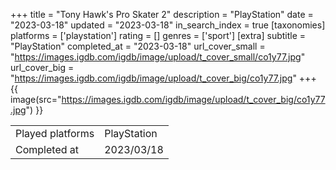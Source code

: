 +++
title = "Tony Hawk's Pro Skater 2"
description = "PlayStation"
date = "2023-03-18"
updated = "2023-03-18"
in_search_index = true
[taxonomies]
platforms = ['playstation']
rating = []
genres = ['sport']
[extra]
subtitle = "PlayStation"
completed_at = "2023-03-18"
url_cover_small = "https://images.igdb.com/igdb/image/upload/t_cover_small/co1y77.jpg"
url_cover_big = "https://images.igdb.com/igdb/image/upload/t_cover_big/co1y77.jpg"
+++
{{ image(src="https://images.igdb.com/igdb/image/upload/t_cover_big/co1y77.jpg") }}

|              |            |
| ------------ | ---------- |
| Played platforms    | PlayStation |
| Completed at | 2023/03/18 |


